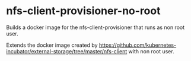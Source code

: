 # nfs-client-provisioner-no-root

Builds a docker image for the nfs-client-provisioner that runs as non root user.

Extends the docker image created by https://github.com/kubernetes-incubator/external-storage/tree/master/nfs-client with non root user.
